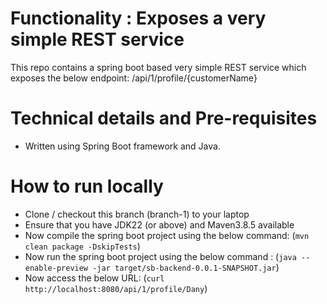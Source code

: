 # Functionality : Exposes a very simple REST service
This repo contains a spring boot based very simple REST service which exposes the below endpoint:
/api/1/profile/{customerName}


# Technical details and Pre-requisites
- Written using Spring Boot framework and Java.



# How to run locally
- Clone / checkout this branch (branch-1) to your laptop
- Ensure that you have JDK22 (or above) and Maven3.8.5 available
- Now compile the spring boot project using the below command:
  (`mvn clean package -DskipTests`)
- Now run the spring boot project using the below command :
  (`java --enable-preview -jar target/sb-backend-0.0.1-SNAPSHOT.jar`)
- Now access the below URL:
  (`curl  http://localhost:8080/api/1/profile/Dany`)
